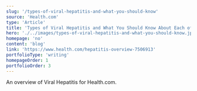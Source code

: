 ```yaml
---
slug: '/types-of-viral-hepatitis-and-what-you-should-know'
source: 'Health.com'
type: 'Article'
title: 'Types of Viral Hepatitis and What You Should Know About Each of Them'
hero: './../images/types-of-viral-hepatitis-and-what-you-should-know.jpeg'
homepage: 'no'
content: 'blog'
link: 'https://www.health.com/hepatitis-overview-7506913'
portfolioType: 'writing'
homepageOrder: 1
portfolioOrder: 3
---
```


An overview of Viral Hepatitis for Health.com.
